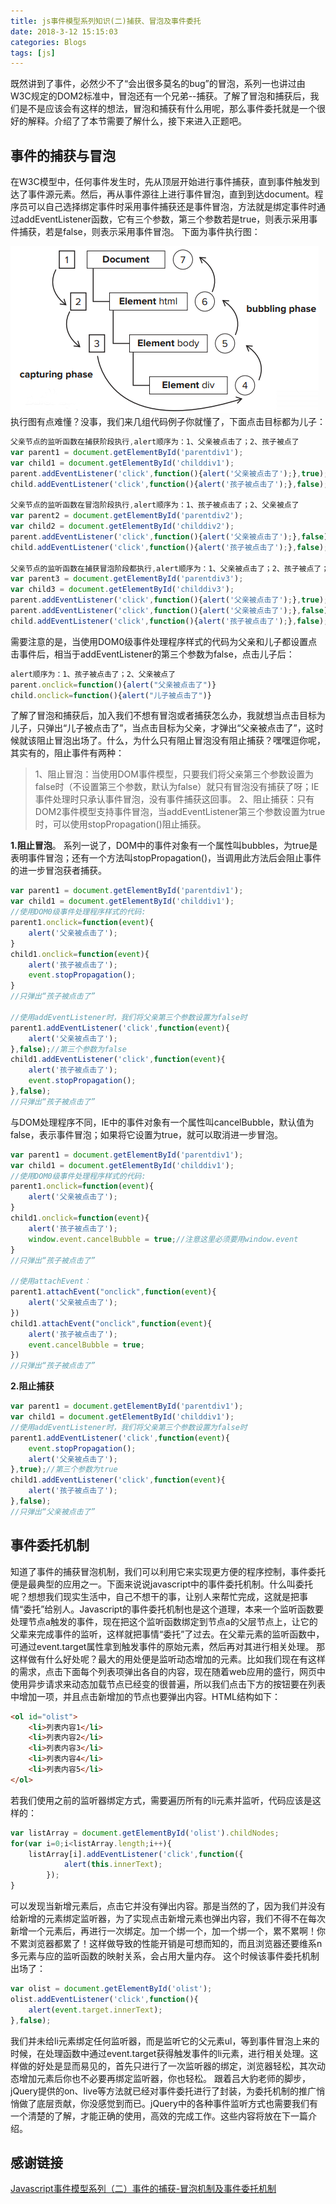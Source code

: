 ```yaml
---
title: js事件模型系列知识(二)捕获、冒泡及事件委托
date: 2018-3-12 15:15:03
categories: Blogs
tags: [js]
---
```

既然讲到了事件，必然少不了“会出很多莫名的bug”的冒泡，系列一也讲过由W3C规定的DOM2标准中，冒泡还有一个兄弟--捕获。了解了冒泡和捕获后，我们是不是应该会有这样的想法，冒泡和捕获有什么用呢，那么事件委托就是一个很好的解释。介绍了了本节需要了解什么，接下来进入正题吧。<!--more-->

## 事件的捕获与冒泡
在W3C模型中，任何事件发生时，先从顶层开始进行事件捕获，直到事件触发到达了事件源元素。然后，再从事件源往上进行事件冒泡，直到到达document。程序员可以自己选择绑定事件时采用事件捕获还是事件冒泡，方法就是绑定事件时通过addEventListener函数，它有三个参数，第三个参数若是true，则表示采用事件捕获，若是false，则表示采用事件冒泡。
下面为事件执行图：

![冒泡捕获](/img/事件模型/21.png)
执行图有点难懂？没事，我们来几组代码例子你就懂了，下面点击目标都为儿子：
```javascript
父亲节点的监听函数在捕获阶段执行,alert顺序为：1、父亲被点击了；2、孩子被点了
var parent1 = document.getElementById('parentdiv1');
var child1 = document.getElementById('childdiv1');
parent.addEventListener('click',function(){alert('父亲被点击了');},true);//第三个参数为true
child.addEventListener('click',function(){alert('孩子被点击了');},false);

父亲节点的监听函数在冒泡阶段执行,alert顺序为：1、孩子被点击了；2、父亲被点了
var parent2 = document.getElementById('parentdiv2');
var child2 = document.getElementById('childdiv2');
parent.addEventListener('click',function(){alert('父亲被点击了');},false);//第三个参数为false
child.addEventListener('click',function(){alert('孩子被点击了');},false);

父亲节点的监听函数在捕获冒泡阶段都执行,alert顺序为：1、父亲被点击了；2、孩子被点了；3、父亲被点了
var parent3 = document.getElementById('parentdiv3');
var child3 = document.getElementById('childdiv3');
parent.addEventListener('click',function(){alert('父亲被点击了');},true);//第三个参数为true
parent.addEventListener('click',function(){alert('父亲被点击了');},false);//第三个参数为false
child.addEventListener('click',function(){alert('孩子被点击了');},false);
```
需要注意的是，当使用DOM0级事件处理程序样式的代码为父亲和儿子都设置点击事件后，相当于addEventListener的第三个参数为false，点击儿子后：
```javascript
alert顺序为：1、孩子被点击了；2、父亲被点了
parent.onclick=function(){alert("父亲被点击了")}
child.onclick=function(){alert("儿子被点击了")}
```
了解了冒泡和捕获后，加入我们不想有冒泡或者捕获怎么办，我就想当点击目标为儿子，只弹出“儿子被点击了”，当点击目标为父亲，才弹出“父亲被点击了”，这时候就该阻止冒泡出场了。什么，为什么只有阻止冒泡没有阻止捕获？嘿嘿逗你呢，其实有的，阻止事件有两种：
> 1、阻止冒泡：当使用DOM事件模型，只要我们将父亲第三个参数设置为false时（不设置第三个参数，默认为false）就只有冒泡没有捕获了呀；IE事件处理时只承认事件冒泡，没有事件捕获这回事。
2、阻止捕获：只有DOM2事件模型支持事件冒泡，当addEventListener第三个参数设置为true时，可以使用stopPropagation()阻止捕获。

**1.阻止冒泡**。
系列一说了，DOM中的事件对象有一个属性叫bubbles，为true是表明事件冒泡；还有一个方法叫stopPropagation()，当调用此方法后会阻止事件的进一步冒泡获者捕获。
```javascript
var parent1 = document.getElementById('parentdiv1');
var child1 = document.getElementById('childdiv1');
//使用DOM0级事件处理程序样式的代码:
parent1.onclick=function(event){
	alert('父亲被点击了');
}
child1.onclick=function(event){
	alert('孩子被点击了');
	event.stopPropagation();
}
//只弹出“孩子被点击了”

//使用addEventListener时，我们将父亲第三个参数设置为false时
parent1.addEventListener('click',function(event){
	alert('父亲被点击了');
},false);//第三个参数为false
child1.addEventListener('click',function(event){
	alert('孩子被点击了');
	event.stopPropagation();
},false);
//只弹出“孩子被点击了”
```
与DOM处理程序不同，IE中的事件对象有一个属性叫cancelBubble，默认值为false，表示事件冒泡；如果将它设置为true，就可以取消进一步冒泡。
```javascript
var parent1 = document.getElementById('parentdiv1');
var child1 = document.getElementById('childdiv1');
//使用DOM0级事件处理程序样式的代码:
parent1.onclick=function(event){
	alert('父亲被点击了');
}
child1.onclick=function(event){
	alert('孩子被点击了');
	window.event.cancelBubble = true;//注意这里必须要用window.event
}
//只弹出“孩子被点击了”

//使用attachEvent：
parent1.attachEvent("onclick",function(event){
	alert('父亲被点击了');
})
child1.attachEvent("onclick",function(event){
	alert('孩子被点击了');
	event.cancelBubble = true;
})
//只弹出“孩子被点击了”
```
**2.阻止捕获**
```javascript
var parent1 = document.getElementById('parentdiv1');
var child1 = document.getElementById('childdiv1');
//使用addEventListener时，我们将父亲第三个参数设置为false时
parent1.addEventListener('click',function(event){
	event.stopPropagation();
	alert('父亲被点击了');
},true);//第三个参数为true
child1.addEventListener('click',function(event){
	alert('孩子被点击了');
},false);
//只弹出“父亲被点击了”
```

## 事件委托机制
知道了事件的捕获冒泡机制，我们可以利用它来实现更方便的程序控制，事件委托便是最典型的应用之一。下面来说说javascript中的事件委托机制。什么叫委托呢？想想我们现实生活中，自己不想干的事，让别人来帮忙完成，这就是把事情“委托”给别人。Javascript的事件委托机制也是这个道理，本来一个监听函数要处理节点a触发的事件，现在把这个监听函数绑定到节点a的父层节点上，让它的父辈来完成事件的监听，这样就把事情“委托”了过去。在父辈元素的监听函数中，可通过event.target属性拿到触发事件的原始元素，然后再对其进行相关处理。
那这样做有什么好处呢？最大的用处便是监听动态增加的元素。比如我们现在有这样的需求，点击下面每个列表项弹出各自的内容，现在随着web应用的盛行，网页中使用异步请求来动态加载节点已经变的很普遍，所以我们点击下方的按钮要在列表中增加一项，并且点击新增加的节点也要弹出内容。HTML结构如下：
	
```html
<ol id="olist">
    <li>列表内容1</li>
    <li>列表内容2</li>
    <li>列表内容3</li>
    <li>列表内容4</li>
    <li>列表内容5</li>
</ol>
```
若我们使用之前的监听器绑定方式，需要遍历所有的li元素并监听，代码应该是这样的：
```javascript
var listArray = document.getElementById('olist').childNodes;
for(var i=0;i<listArray.length;i++){
    listArray[i].addEventListener('click',function({
            alert(this.innerText);
        });
}
```
可以发现当新增元素后，点击它并没有弹出内容。那是当然的了，因为我们并没有给新增的元素绑定监听器，为了实现点击新增元素也弹出内容，我们不得不在每次新增一个元素后，再进行一次绑定。加一个绑一个，加一个绑一个，累不累啊！你不累浏览器都累了！这样做导致的性能开销是可想而知的，而且浏览器还要维系n多元素与应的监听函数的映射关系，会占用大量内存。
这个时候该事件委托机制出场了：
```javascript
var olist = document.getElementById('olist');
olist.addEventListener('click',function(){
    alert(event.target.innerText);
},false);
```
我们并未给li元素绑定任何监听器，而是监听它的父元素ul，等到事件冒泡上来的时候，在处理函数中通过event.target获得触发事件的li元素，进行相关处理。这样做的好处是显而易见的，首先只进行了一次监听器的绑定，浏览器轻松，其次动态增加元素后你也不必要再绑定监听器，你也轻松。
跟着吕大豹老师的脚步，jQuery提供的on、live等方法就已经对事件委托进行了封装，为委托机制的推广悄悄做了底层贡献，你没感觉到而已。jQuery中的各种事件监听方式也需要我们有一个清楚的了解，才能正确的使用，高效的完成工作。这些内容将放在下一篇介绍。

## 感谢链接
[Javascript事件模型系列（二）事件的捕获-冒泡机制及事件委托机制](http://www.cnblogs.com/lvdabao/p/3266421.html)